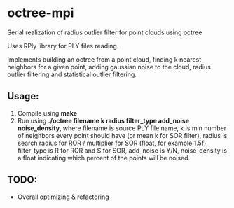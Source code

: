 # octree-mpi
Serial realization of radius outlier filter for point clouds using octree

Uses RPly library for PLY files reading.

Implements building an octree from a point cloud, finding k nearest neighbors for a given point, adding gaussian noise to the cloud, radius outlier filtering and statistical outlier filtering.


## Usage:

1. Compile using **make**
2. Run using **./octree filename k radius filter_type add_noise noise_density**, where filename is source PLY file name, k is min number of neighbors every point should have (or mean k for SOR filter), radius is search radius for ROR / multiplier for SOR (float, for example 1.5f), filter_type is R for ROR and S for SOR, add_noise is Y/N, noise_density is a float indicating which percent of the points will be noised.

## TODO:

- Overall optimizing & refactoring
